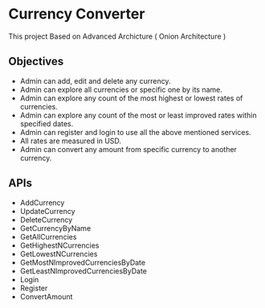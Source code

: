 
# Currency Converter

This project Based on Advanced Archicture ( Onion Architecture )
## Objectives

- Admin can add, edit and delete any currency.
- Admin can explore all currencies or specific one by its name.
- Admin can explore any count of the most highest or lowest rates of currencies.
- Admin can explore any count of the most or least improved rates within specified dates.
- Admin can register and login to use all the above mentioned services.
- All rates are measured in USD.
- Admin can convert any amount from specific currency to another currency.

## APIs

- AddCurrency
- UpdateCurrency
- DeleteCurrency
- GetCurrencyByName
- GetAllCurrencies
- GetHighestNCurrencies
- GetLowestNCurrencies
- GetMostNImprovedCurrenciesByDate
- GetLeastNImprovedCurrenciesByDate
- Login
- Register
- ConvertAmount



